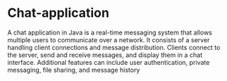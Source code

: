 # Chat-application
A chat application in Java is a real-time messaging system that allows multiple users to communicate over a network.
It consists of a server handling client connections and message distribution.
Clients connect to the server, send and receive messages, and display them in a chat interface.
Additional features can include user authentication, private messaging, file sharing, and message history
